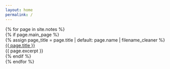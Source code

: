 ```yaml
---
layout: home
permalink: /
---
```


<div class="masonry-grid">
    {% for page in site.notes %}
    <section>
    {% if page.main_page %}
        <section>
            <div class="card-big masonry-item">
                <div class="card__content">
                    <div class="card__header">{% assign page_title = page.title | default: page.name | filename_cleaner %}
                        <a href="{{ page.url }}">{{ page.title }}</a>
                    </div>
                    {{ page.excerpt }}
                </div>
            </div>
        </section>
    {% endif %}
    </section>
    {% endfor %}
</div>

<script>
    var grid = document.querySelector('.masonry-grid');
    var msnry = new Masonry(grid, {
        itemSelector: '.masonry-item',
        columnWidth: '.card-big',
        transitionDuration: 0,
        gutter: 16,
    });
    imagesLoaded(grid).on('progress', function () {
        msnry.layout();
    });
    window.addEventListener('scroll', function () {
        msnry.layout();
    });
    window.addEventListener('resize', function () {
        msnry.layout();
    });
</script>


